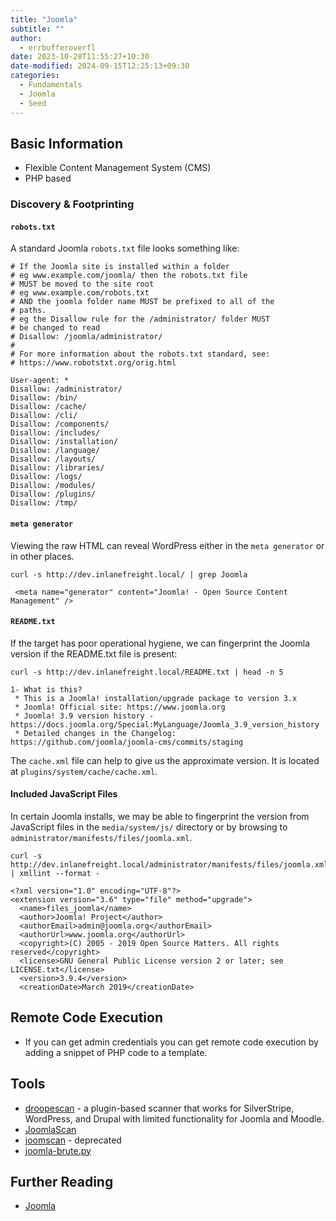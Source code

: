 ```yaml
---
title: "Joomla"
subtitle: ""
author:
  - errbufferoverfl
date: 2023-10-28T11:55:27+10:30
date-modified: 2024-09-15T12:25:13+09:30
categories:
  - Fundamentals
  - Joomla
  - Seed
---
```


## Basic Information

- Flexible Content Management System (CMS)
- PHP based

### Discovery & Footprinting

#### `robots.txt`

A standard Joomla `robots.txt` file looks something like:

```shell-session
# If the Joomla site is installed within a folder
# eg www.example.com/joomla/ then the robots.txt file
# MUST be moved to the site root
# eg www.example.com/robots.txt
# AND the joomla folder name MUST be prefixed to all of the
# paths.
# eg the Disallow rule for the /administrator/ folder MUST
# be changed to read
# Disallow: /joomla/administrator/
#
# For more information about the robots.txt standard, see:
# https://www.robotstxt.org/orig.html

User-agent: *
Disallow: /administrator/
Disallow: /bin/
Disallow: /cache/
Disallow: /cli/
Disallow: /components/
Disallow: /includes/
Disallow: /installation/
Disallow: /language/
Disallow: /layouts/
Disallow: /libraries/
Disallow: /logs/
Disallow: /modules/
Disallow: /plugins/
Disallow: /tmp/
```

#### `meta generator`

Viewing the raw HTML can reveal WordPress either in the `meta generator` or in other places.

```shell-session
curl -s http://dev.inlanefreight.local/ | grep Joomla

 <meta name="generator" content="Joomla! - Open Source Content Management" />
```

#### `README.txt`

If the target has poor operational hygiene, we can fingerprint the Joomla version if the README.txt file is present:

```shell-session
curl -s http://dev.inlanefreight.local/README.txt | head -n 5

1- What is this?
 * This is a Joomla! installation/upgrade package to version 3.x
 * Joomla! Official site: https://www.joomla.org
 * Joomla! 3.9 version history - https://docs.joomla.org/Special:MyLanguage/Joomla_3.9_version_history
 * Detailed changes in the Changelog: https://github.com/joomla/joomla-cms/commits/staging
```

The `cache.xml` file can help to give us the approximate version. It is located at `plugins/system/cache/cache.xml`.

#### Included JavaScript Files

In certain Joomla installs, we may be able to fingerprint the version from JavaScript files in the `media/system/js/` directory or by browsing to `administrator/manifests/files/joomla.xml`.

```shell-session
curl -s http://dev.inlanefreight.local/administrator/manifests/files/joomla.xml | xmllint --format -

<?xml version="1.0" encoding="UTF-8"?>
<extension version="3.6" type="file" method="upgrade">
  <name>files_joomla</name>
  <author>Joomla! Project</author>
  <authorEmail>admin@joomla.org</authorEmail>
  <authorUrl>www.joomla.org</authorUrl>
  <copyright>(C) 2005 - 2019 Open Source Matters. All rights reserved</copyright>
  <license>GNU General Public License version 2 or later; see LICENSE.txt</license>
  <version>3.9.4</version>
  <creationDate>March 2019</creationDate>
```

## Remote Code Execution

- If you can get admin credentials you can get remote code execution by adding a snippet of PHP code to a template.

## Tools

- [droopescan](https://github.com/droope/droopescan) - a plugin-based scanner that works for SilverStripe, WordPress, and Drupal with limited functionality for Joomla and Moodle.
- [JoomlaScan](https://github.com/drego85/JoomlaScan)
- [joomscan](https://github.com/OWASP/joomscan) - deprecated
- [joomla-brute.py](https://github.com/ajnik/joomla-bruteforce)

## Further Reading

- [Joomla](https://book.hacktricks.xyz/network-services-pentesting/pentesting-web/joomla)
